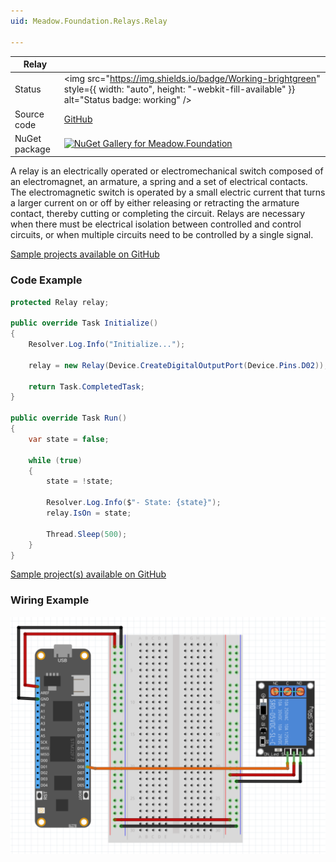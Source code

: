 ```yaml
---
uid: Meadow.Foundation.Relays.Relay

---
```


| Relay | |
|--------|--------|
| Status | <img src="https://img.shields.io/badge/Working-brightgreen" style={{ width: "auto", height: "-webkit-fill-available" }} alt="Status badge: working" /> |
| Source code | [GitHub](https://github.com/WildernessLabs/Meadow.Foundation/tree/main/Source/Meadow.Foundation.Core/Relays) |
| NuGet package | <a href="https://www.nuget.org/packages/Meadow.Foundation/" target="_blank"><img src="https://img.shields.io/nuget/v/Meadow.Foundation.svg?label=Meadow.Foundation" alt="NuGet Gallery for Meadow.Foundation" /></a> |

A relay is an electrically operated or electromechanical switch composed of an electromagnet, an armature, a spring and a set of electrical contacts. The electromagnetic switch is operated by a small electric current that turns a larger current on or off by either releasing or retracting the armature contact, thereby cutting or completing the circuit. Relays are necessary when there must be electrical isolation between controlled and control circuits, or when multiple circuits need to be controlled by a single signal.

[Sample projects available on GitHub](https://github.com/WildernessLabs/Meadow.Foundation/tree/main/Source/Meadow.Foundation.Core.Samples) 

### Code Example

```csharp
protected Relay relay;

public override Task Initialize()
{
    Resolver.Log.Info("Initialize...");

    relay = new Relay(Device.CreateDigitalOutputPort(Device.Pins.D02));

    return Task.CompletedTask;
}

public override Task Run()
{
    var state = false;

    while (true)
    {
        state = !state;

        Resolver.Log.Info($"- State: {state}");
        relay.IsOn = state;

        Thread.Sleep(500);
    }
}

```

[Sample project(s) available on GitHub](https://github.com/WildernessLabs/Meadow.Foundation/tree/main/Source/Meadow.Foundation.Core.Samples/Relays.Relay_Sample)

### Wiring Example

<img src="/docs/API_Assets/Meadow.Foundation.Relays.Relay/Relay_Fritzing.svg" />
